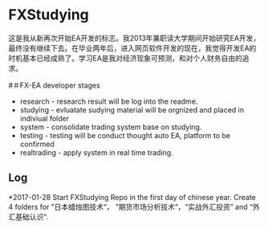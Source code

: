 # FXStudying
这是我从新再次开始EA开发的标志。我2013年兼职读大学期间开始研究EA开发，最终没有继续下去。在毕业两年后，进入网页软件开发的现在，我觉得开发EA的时机基本已经成熟了。学习EA是我对经济现象可预测，和对个人财务自由的追求。

#＃FX-EA developer stages
* research - research result will be log into the readme.
* studying - evluatate sudying material will be orgnized and placed in indiviual folder
* system - consolidate trading system base on studying.
* testing - testing will be conduct thought auto EA, platform to be confirmed
* realtrading - apply system in real time trading.

## Log 
*2017-01-28 Start FXStudying Repo in the first day of chinese year. Create 4 folders for ”日本蜡烛图技术“， ”期货市场分析技术“，“实战外汇投资” and “外汇基础认识“.

